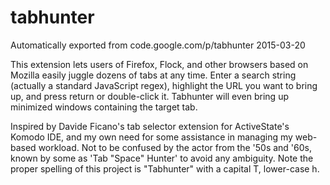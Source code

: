 # tabhunter
Automatically exported from code.google.com/p/tabhunter 2015-03-20

This extension lets users of Firefox, Flock, and other browsers
based on Mozilla easily juggle dozens of tabs at any time. Enter a
search string (actually a standard JavaScript regex), highlight
the URL you want to bring up, and press return or double-click it.
Tabhunter will even bring up minimized windows containing the target
tab.

Inspired by Davide Ficano's tab selector extension for ActiveState's
Komodo IDE, and my own need for some assistance in managing my
web-based workload. Not to be confused by the actor from the '50s
and '60s, known by some as 'Tab "Space" Hunter' to avoid any
ambiguity. Note the proper spelling of this project is "Tabhunter"
with a capital T, lower-case h.
